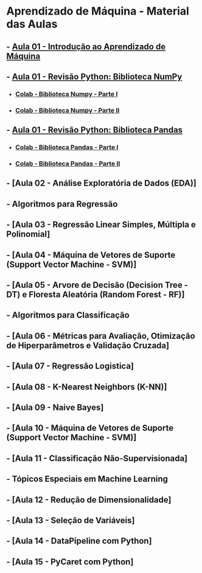 # Aprendizado de Máquina - Material das Aulas

## - [Aula 01 - Introdução ao Aprendizado de Máquina](https://github.com/gustavowillam/ML/blob/main/slides/01-ML-Introducao%20ao%20Aprendizado%20de%20Maquina.pdf)

## - [Aula 01 - Revisão Python: Biblioteca NumPy](https://github.com/gustavowillam/AEDI/blob/main/slides/08-AEDI-Numpy.pdf)

* ### [Colab - Biblioteca Numpy - Parte I](https://colab.research.google.com/drive/1oI6n6qTV90Bdd6zVqY-6UR3nK6n0WRl3?usp=sharing)
* ### [Colab - Biblioteca Numpy - Parte II](https://colab.research.google.com/drive/1Vr60fvxXF7sEVJRlgTdEZKyUnDpdSRCh?usp=sharing)

## - [Aula 01 - Revisão Python: Biblioteca Pandas](https://github.com/gustavowillam/AEDI/blob/main/slides/09-AEDI-Pandas.pdf)

* ### [Colab - Biblioteca Pandas - Parte I](https://colab.research.google.com/drive/1ulibdhhPVKxwgJUeoVcxQGKi1fbtXQlJ?usp=sharing)
* ### [Colab - Biblioteca Pandas - Parte II](https://colab.research.google.com/drive/103lCddny1Z73YcEDqLGFuAQS_NBzLolf?usp=sharing)

## - [Aula 02 - Análise Exploratória de Dados (EDA)]
                                           
## - Algoritmos para Regressão

## - [Aula 03 - Regressão Linear Simples, Múltipla e Polinomial]

## - [Aula 04 - Máquina de Vetores de Suporte (Support Vector Machine - SVM)]

## - [Aula 05 - Arvore de Decisão (Decision Tree - DT) e Floresta Aleatória (Random Forest - RF)]


## - Algoritmos para Classificação

## - [Aula 06 - Métricas para Avaliação, Otimização de Hiperparâmetros e Validação Cruzada]

## - [Aula 07 - Regressão Logistica]

## - [Aula 08 - K-Nearest Neighbors (K-NN)] 

## - [Aula 09 - Naive Bayes]

## - [Aula 10 - Máquina de Vetores de Suporte (Support Vector Machine - SVM)]

## - [Aula 11 - Classificação Não-Supervisionada]


## - Tópicos Especiais em Machine Learning 


## - [Aula 12 - Redução de Dimensionalidade]

## - [Aula 13 - Seleção de Variáveis]

## - [Aula 14 - DataPipeline com Python]

## - [Aula 15 - PyCaret com Python]
